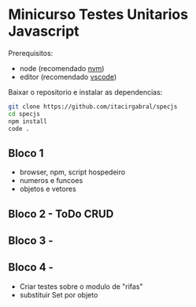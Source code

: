 # Minicurso Testes Unitarios Javascript

Prerequisitos:
- node (recomendado [nvm](https://github.com/nvm-sh/nvm))
- editor (recomendado [vscode](https://code.visualstudio.com/download))

Baixar o repositorio e instalar as dependencias:
```bash
git clone https://github.com/itacirgabral/specjs
cd specjs
npm install
code .
```

## Bloco 1
- browser, npm, script hospedeiro
- numeros e funcoes
- objetos e vetores

## Bloco 2 - ToDo CRUD

## Bloco 3 -

## Bloco 4 - 
- Criar testes sobre o modulo de "rifas"
- substituir Set por objeto